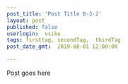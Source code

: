 ```yaml
---
post_title: 'Post Title 8-3-2'
layout: post
published: false
userlogin:  vsiku
tags: firsttag, secondTag,  thirdTag
post_date_gmt: 	2019-08-01 12:00:00

---
```

Post goes here
